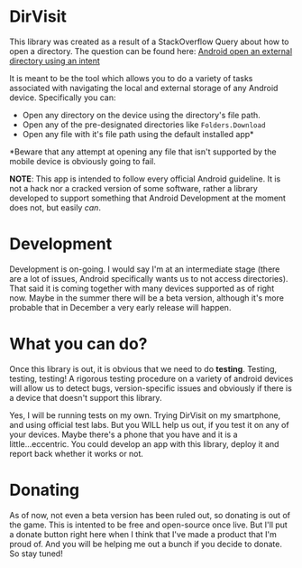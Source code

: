 # DirVisit
This library was created as a result of a StackOverflow Query about how to open a directory. The question can be found here: [Android open an external directory using an intent](https://stackoverflow.com/questions/57670811/android-open-an-external-directory-using-an-intent/57670970)

It is meant to be the tool which allows you to do a variety of tasks associated with navigating the local and external storage of any Android device. Specifically you can:
- Open any directory on the device using the directory's file path.
- Open any of the pre-designated directories like `Folders.Download`
- Open any file with it's file path using the default installed app*

*Beware that any attempt at opening any file that isn't supported by the mobile device is obviously going to fail.

**NOTE**: This app is intended to follow every official Android guideline. It is not a hack nor a cracked version of some software, rather a library developed to support something that Android Development at the moment does not, but easily *can*.

# Development
Development is on-going. I would say I'm at an intermediate stage (there are a lot of issues, Android specifically wants us to not access directories). That said it is coming together with many devices supported as of right now. Maybe in the summer there will be a beta version, although it's more probable that in December a very early release will happen.

# What you can do?
Once this library is out, it is obvious that we need to do **testing**. Testing, testing, testing! A rigorous testing procedure on a variety of android devices will allow us to detect bugs, version-specific issues and obviously if there is a device that doesn't support this library.

Yes, I will be running tests on my own. Trying DirVisit on my smartphone, and using official test labs. But you WILL help us out, if you test it on any of your devices. Maybe there's a phone that you have and it is a little...eccentric. You could develop an app with this library, deploy it and report back whether it works or not.

# Donating
As of now, not even a beta version has been ruled out, so donating is out of the game. This is intented to be free and open-source once live. But I'll put a donate button right here when I think that I've made a product that I'm proud of. And you will be helping me out a bunch if you decide to donate. So stay tuned!

